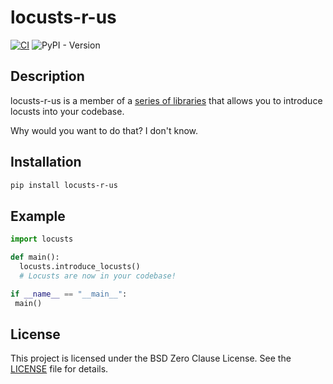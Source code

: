 # locusts-r-us

[![CI](https://github.com/locusts-r-us/locusts/actions/workflows/python.yml/badge.svg)](https://github.com/locusts-r-us/locusts/actions/workflows/python.yml)
![PyPI - Version](https://img.shields.io/pypi/v/locusts-r-us)

## Description

locusts-r-us is a member of a [series of libraries](https://github.com/locusts-r-us/locusts) that allows you to introduce locusts into your codebase.

Why would you want to do that? I don't know.

## Installation

```sh
pip install locusts-r-us
```

## Example

```python
import locusts

def main():
  locusts.introduce_locusts()
  # Locusts are now in your codebase!

if __name__ == "__main__":
 main()
```

## License

This project is licensed under the BSD Zero Clause License. See the
[LICENSE](https://github.com/locusts-r-us/locusts/blob/master/LICENSE) file for details.
